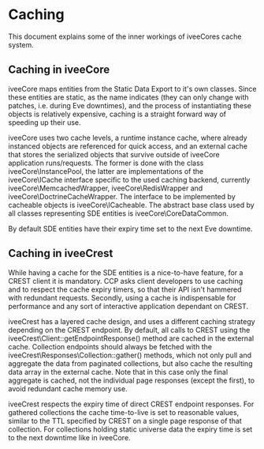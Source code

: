 # Caching
This document explains some of the inner workings of iveeCores cache system.


## Caching in iveeCore
iveeCore maps entities from the Static Data Export to it's own classes. Since these entities are static, as the name indicates (they can only change with patches, i.e. during Eve downtimes), and the process of instantiating these objects is relatively expensive, caching is a straight forward way of speeding up their use.

iveeCore uses two cache levels, a runtime instance cache, where already instanced objects are referenced for quick access, and an external cache that stores the serialized objects that survive outside of iveeCore application runs/requests. The former is done with the class iveeCore\InstancePool, the latter are implementations of the iveeCore\ICache interface specific to the used caching backend, currently iveeCore\MemcachedWrapper, iveeCore\RedisWrapper and iveeCore\DoctrineCacheWrapper. The interface to be implemented by cacheable objects is iveeCore\ICacheable. The abstract base class used by all classes representing SDE entities is iveeCore\CoreDataCommon.

By default SDE entities have their expiry time set to the next Eve downtime.


## Caching in iveeCrest
While having a cache for the SDE entities is a nice-to-have feature, for a CREST client it is mandatory. CCP asks client developers to use caching and to respect the cache expiry timers, so that their API isn't hammered with redundant requests. Secondly, using a cache is indispensable for performance and any sort of interactive application dependant on CREST.

iveeCrest has a layered cache design, and uses a different caching strategy depending on the CREST endpoint. By default, all calls to CREST using the iveeCrest\Client::getEndpointResponse() method are cached in the external cache. Collection endpoints should always be fetched with the iveeCrest\Responses\Collection::gather() methods, which not only pull and aggregate the data from paginated collections, but also cache the resulting data array in the external cache. Note that in this case only the final aggregate is cached, not the individual page responses (except the first), to avoid redundant cache memory use.

iveeCrest respects the expiry time of direct CREST endpoint responses. For gathered collections the cache time-to-live is set to reasonable values, similar to the TTL specified by CREST on a single page response of that collection. For collections holding static universe data the expiry time is set to the next downtime like in iveeCore.